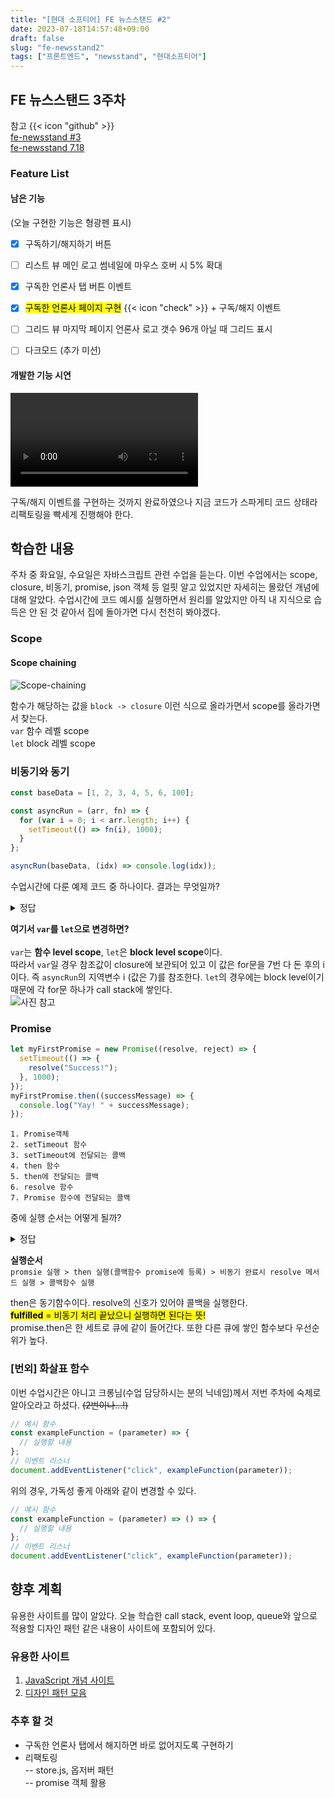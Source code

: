 ```yaml
---
title: "[현대 소프티어] FE 뉴스스탠드 #2"
date: 2023-07-18T14:57:48+09:00
draft: false
slug: "fe-newsstand2"
tags: ["프론트엔드", "newsstand", "현대소프티어"]
---
```


## FE 뉴스스탠드 3주차

참고 {{< icon "github" >}}
<br>
[fe-newsstand #3](https://github.com/softeerbootcamp-2nd/fe-newsstand/pull/80)
<br>
[fe-newsstand 7.18](https://github.com/kimdaye77/fe-newsstand/pull/5)
<br>

### Feature List

#### 남은 기능

(오늘 구현한 기능은 형광펜 표시)

- [x] 구독하기/해지하기 버튼
- [ ] 리스트 뷰 메인 로고 썸네일에 마우스 호버 시 5% 확대
- [x] 구독한 언론사 탭 버튼 이벤트
- [x] <mark>구독한 언론사 페이지 구현</mark> {{< icon "check" >}} + 구독/해지 이벤트

- [ ] 그리드 뷰 마지막 페이지 언론사 로고 갯수 96개 아닐 때 그리드 표시
- [ ] 다크모드 (추가 미션)

#### 개발한 기능 시연

<video controls>
  <source src="
https://github.com/kimdaye77/Hugo-blog/assets/63107805/fc3e84e4-f891-4f79-983d-2c53bfbf7ae3" type="video/mp4" />
</video>

구독/해지 이벤트를 구현하는 것까지 완료하였으나 지금 코드가 스파게티 코드 상태라 리팩토링을 빡세게 진행해야 한다.

## 학습한 내용

주차 중 화요일, 수요일은 자바스크립트 관련 수업을 듣는다. 이번 수업에서는 scope, closure, 비동기, promise, json 객체 등 얼핏 알고 있었지만 자세히는 몰랐던 개념에 대해 알았다. 수업시간에 코드 예시를 실행하면서 원리를 알았지만 아직 내 지식으로 습득은 안 된 것 같아서 집에 돌아가면 다시 천천히 봐야겠다.

### Scope

#### Scope chaining

![Scope-chaining](https://cdn.hashnode.com/res/hashnode/image/upload/v1610133490141/DgG9zwudY.png?auto=compress,format&format=webp)

함수가 해당하는 값을 `block -> closure` 이런 식으로 올라가면서 scope를 올라가면서 찾는다.<br>
`var` 함수 레벨 scope<br>
`let` block 레벨 scope

### 비동기와 동기

```js
const baseData = [1, 2, 3, 4, 5, 6, 100];

const asyncRun = (arr, fn) => {
  for (var i = 0; i < arr.length; i++) {
    setTimeout(() => fn(i), 1000);
  }
};

asyncRun(baseData, (idx) => console.log(idx));
```

수업시간에 다룬 예제 코드 중 하나이다. 결과는 무엇일까?

<details> <summary>정답</summary>7이 7번 출력된다.</details>

**여기서 `var`를 `let`으로 변경하면?**
<br>
<br>`var`는 **함수 level scope**, `let`은 **block level scope**이다.
<br>따라서 `var`일 경우 참조값이 closure에 보관되어 있고 이 값은 for문을 7번 다 돈 후의 i이다. 즉 `asyncRun`의 지역변수 i (값은 7)를 참조한다.
`let`의 경우에는 block level이기 때문에 각 for문 하나가 call stack에 쌓인다.
<br>
![사진 참고](https://slack-imgs.com/?c=1&o1=ro&url=https%3A%2F%2Fres.cloudinary.com%2Fpracticaldev%2Fimage%2Ffetch%2Fs--kRxN-sBc--%2Fc_imagga_scale%2Cf_auto%2Cfl_progressive%2Ch_500%2Cq_auto%2Cw_1000%2Fhttps%3A%2F%2Fthepracticaldev.s3.amazonaws.com%2Fi%2Fek7ji4zrimozpp2yzk0a.png)

### Promise

```js
let myFirstPromise = new Promise((resolve, reject) => {
  setTimeout(() => {
    resolve("Success!");
  }, 1000);
});
myFirstPromise.then((successMessage) => {
  console.log("Yay! " + successMessage);
});
```

```
1. Promise객체
2. setTimeout 함수
3. setTimeout에 전달되는 콜백
4. then 함수
5. then에 전달되는 콜백
6. resolve 함수
7. Promise 함수에 전달되는 콜백
```

중에 실행 순서는 어떻게 될까?

<details> <summary>정답</summary>1 7 2 4 3 6 5</details>

**실행순서**  
`promsie 실행 > then 실행(콜백함수 promise에 등록) > 비동기 완료시 resolve 메서드 실행 > 콜백함수 실행`

then은 동기함수이다. resolve의 신호가 있어야 콜백을 실행한다.
<br><mark>**fulfilled** = 비동기 처리 끝났으니 실행하면 된다는 뜻!</mark>  
promise.then은 한 세트로 큐에 같이 들어간다. 또한 다른 큐에 쌓인 함수보다 우선순위가 높다.

### [번외] 화살표 함수

이번 수업시간은 아니고 크롱님(수업 담당하시는 분의 닉네임)께서 저번 주차에 숙제로 알아오라고 하셨다. ~~(2번이나...!)~~

```js
// 예시 함수
const exampleFunction = (parameter) => {
  // 실행할 내용
};
// 이벤트 리스너
document.addEventListener("click", exampleFunction(parameter));
```

위의 경우, 가독성 좋게 아래와 같이 변경할 수 있다.

```js
// 예시 함수
const exampleFunction = (parameter) => () => {
  // 실행할 내용
};
// 이벤트 리스너
document.addEventListener("click", exampleFunction(parameter));
```

## 향후 계획

유용한 사이트를 많이 알았다. 오늘 학습한 call stack, event loop, queue와 앞으로 적용할 디자인 패턴 같은 내용이 사이트에 포함되어 있다.

### 유용한 사이트

1. [JavaScript 개념 사이트](https://dev.to/lydiahallie/javascript-visualized-event-loop-3dif)
2. [디자인 패턴 모음](https://patterns-dev-kr.github.io/)

### 추후 할 것

- 구독한 언론사 탭에서 해지하면 바로 없어지도록 구현하기
- 리팩토링  
  -- store.js, 옵저버 패턴  
  -- promise 객체 활용
